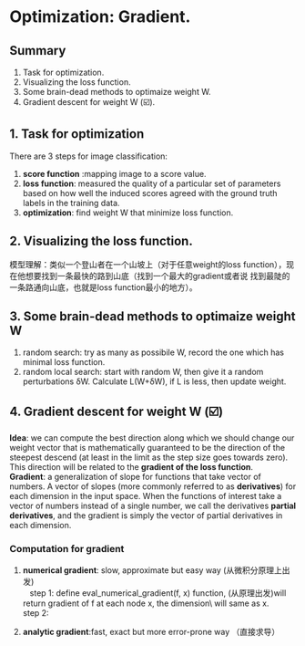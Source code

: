 # Optimization: Gradient.
## Summary
1. Task for optimization.
2. Visualizing the loss function.
3. Some brain-dead methods to optimaize weight W.
4. Gradient descent for weight W  (☑️).

## 1. Task for optimization
There are 3 steps for image classification: 
1. **score function** :mapping image to a score value.
2. **loss function**: measured the quality of a particular set of parameters based on how well the induced scores 
agreed with the ground truth labels in the training data\.
3. **optimization**: find weight W that minimize loss function. 

## 2. Visualizing the loss function.
模型理解：类似一个登山者在一个山坡上（对于任意weight的loss function），现在他想要找到一条最快的路到山底（找到一个最大的gradient或者说
找到最陡的一条路通向山底，也就是loss function最小的地方）。


## 3. Some brain-dead methods to optimaize weight W
1. random search: try as many as possibile W, record the one which has minimal loss function. 
2. random local search: start with random W, then give it a random perturbations δW. Calculate L(W+δW), 
if L is less, then update weight.

## 4. Gradient descent for weight W  (☑️)
**Idea**: we can compute the best direction along which we should change our weight vector that is mathematically guaranteed 
to be the direction of the steepest descend (at least in the limit as the step size goes towards zero). 
This direction will be related to the **gradient of the loss function**.\
**Gradient**: a generalization of slope for functions that take vector of numbers. A vector of slopes (more commonly 
referred to as **derivatives**) for each dimension in the input space.
When the functions of interest take a vector of numbers instead of a single number, we call the derivatives **partial derivatives**, and the gradient is simply the vector of partial derivatives in each dimension.

### Computation for gradient
1. **numerical gradient**: slow, approximate but easy way (从微积分原理上出发)\
    step 1: define eval_numerical_gradient(f, x) function, (从原理出发)will return gradient of f at each node x, the dimension\               will same as x.\
    step 2:  
    

2. **analytic gradient**:fast, exact but more error-prone way （直接求导）





